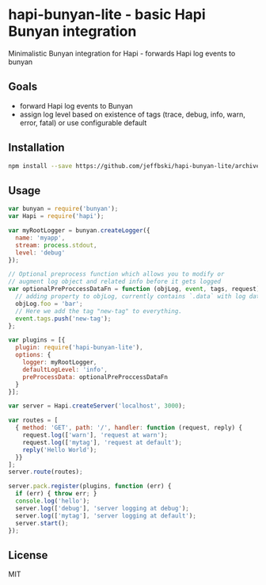 # hapi-bunyan-lite - basic Hapi Bunyan integration

Minimalistic Bunyan integration for Hapi - forwards Hapi log events to bunyan

## Goals

 - forward Hapi log events to Bunyan
 - assign log level based on existence of tags (trace, debug, info, warn, error, fatal) or use configurable default

## Installation

```bash
npm install --save https://github.com/jeffbski/hapi-bunyan-lite/archive/v0.1.1.tar.gz
```

## Usage

```javascript
var bunyan = require('bunyan');
var Hapi = require('hapi');

var myRootLogger = bunyan.createLogger({
  name: 'myapp',
  stream: process.stdout,
  level: 'debug'
});

// Optional preprocess function which allows you to modify or
// augment log object and related info before it gets logged
var optionalPreProccessDataFn = function (objLog, event, tags, request) {
  // adding property to objLog, currently contains `.data` with log data
  objLog.foo = 'bar';
  // Here we add the tag "new-tag" to everything.
  event.tags.push('new-tag');
};

var plugins = [{
  plugin: require('hapi-bunyan-lite'),
  options: {
    logger: myRootLogger,
    defaultLogLevel: 'info',
    preProcessData: optionalPreProccessDataFn
  }
}];

var server = Hapi.createServer('localhost', 3000);

var routes = [
  { method: 'GET', path: '/', handler: function (request, reply) {
    request.log(['warn'], 'request at warn');
    request.log(['mytag'], 'request at default');
    reply('Hello World');
  }}
];
server.route(routes);

server.pack.register(plugins, function (err) {
  if (err) { throw err; }
  console.log('hello');
  server.log(['debug'], 'server logging at debug');
  server.log(['mytag'], 'server logging at default');
  server.start();
});
```

## License

MIT
